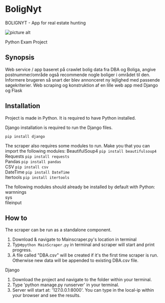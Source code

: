 # BoligNyt
BOLIGNYT - App for real estate hunting


![picture alt](http://ambitionplacements.com/wp-content/uploads/2015/06/real-estate-banner.jpg)


Python Exam Project


## Synopsis
Web service / app baseret på crawlet bolig data fra DBA og Boliga, angive postnummer/område også recommende nogle boliger i området til den. Informere brugeren så snart der blev annonceret ny lejlighed med passende søgekriterier. Web scraping og konstruktion af en lille web app med Django og Flask



## Installation
Project is made in Python. It is required to have Python installed.  

Django installation is required to run the Django files.   

`pip install django`  

The scraper also requires some modules to run. Make you that you can import the following modules:
BeautifulSoup4  `pip install beautifulsoup4`     
Requests        `pip install requests`  
Pandas          `pip install pandas`  
CSV             `pip install csv`  
DateTime        `pip install DateTime`  
Itertools       `pip install itertools`  

The following modules should already be installed by default with Python:
warnnings  
sys  
fileinput  


## How to 
The scraper can be run as a standalone component.  
1. Download & navigate to Mainscraper.py's location in terminal
2. Type`python MainScraper.py` in terminal and scraper will start and print progress.
3. A file called "DBA.csv" will be created if it's the first time scraper is run. Otherwise new data will be appended to existing DBA.csv file.  

Django  
1. Download the project and navigate to the folder within your terminal.
2. Type 'python manage.py runserver' in your terminal.
3. Server will start at: '127.0.0.1:8000'. You can type in the local-ip within your browser and see the results.


